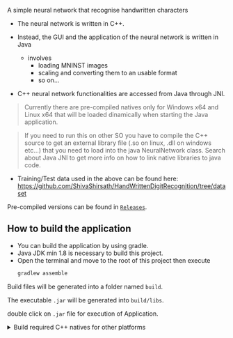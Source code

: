 A simple neural network that recognise handwritten characters


+ The neural network is written in C++.

+ Instead, the GUI and the application of the neural network is written in Java
  + involves
    + loading MNINST images
    + scaling and converting them to an usable format
    + so on...
+ C++ neural network functionalities are accessed from Java through JNI. 

> Currently there are pre-compiled natives only for Windows x64 and Linux x64 that will be loaded dinamically when starting the Java application. 

> If you need to run this on other SO you have to compile the C++ source to get an external library file (.so on linux, .dll on windows etc...) that you need to load into the java NeuralNetwork class. Search about Java JNI to get more info on how to link native libraries to java code.

+ Training/Test data used in the above can be found here: https://github.com/ShivaShirsath/HandWrittenDigitRecognition/tree/dataset

Pre-compiled versions can be found in [```Releases```](../../releases).

## How to build the application

- You can build the application by using gradle.
- Java JDK min 1.8 is necessary to build this project.
- Open the terminal and move to the root of this project then execute
  ```bash
  gradlew assemble
  ```

Build files will be generated into a folder named ```build```.

The executable ```.jar``` will be generated into ```build/libs```.

double click on ```.jar``` file for execution of Application.

<details>
<summary>Build required C++ natives for other platforms</summary>
<br/>

- This version comes with pre-compiled Windows x64 and Linux x64 natives.
- If you want this application to run on a diffent OS you need to
compile the C++ sources. 

> Source files are located into ```src/main/cpp```. You need CMake to compile the library.

</details>